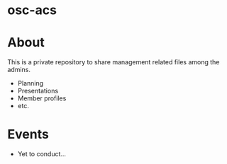# osc-acs

# About
This is a private repository to share management related files among the admins.

 - Planning 
 - Presentations
 - Member profiles
 - etc.

# Events 

 - Yet to conduct...